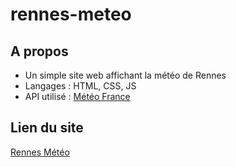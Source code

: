 ﻿# rennes-meteo

## A propos
- Un simple site web affichant la météo de Rennes
- Langages : HTML, CSS, JS
- API utilisé : [Météo France](https://open-meteo.com/en/docs/meteofrance-api#latitude=48.112&longitude=-1.6743&current=temperature_2m,relative_humidity_2m,apparent_temperature,is_day,precipitation,rain,showers,snowfall,weather_code,cloud_cover,pressure_msl,surface_pressure,wind_speed_10m,wind_direction_10m,wind_gusts_10m&hourly=&timezone=Europe%2FBerlin)

## Lien du site
[Rennes Météo](https://floriandcfl.github.io/rennes-meteo/)
